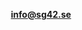 <!DOCTYPE html>
<html>
<head>
<meta charset="UTF-8">
<title>SG42 Internet AB</title>
</head>
<style>
body {
  background-image: url('closed.jpg');
  background-repeat: no-repeat;
  background-attachment: fixed; 
  background-size: 100% 100%;
}
</style>
<body>
<p style="text-align: center;"><strong><a href="mailto:info@sg42.se">info@sg42.se</a></strong></p>
</body>

</html>
